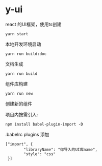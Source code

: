 # y-ui
react 的UI框架，使用ts创建

`yarn start`

本地开发环境启动

`yarn run build:doc`

文档生成

`yarn run build`

组件库构建

`yarn run new`

创建新的组件

项目内按需引入:

`npm install babel-plugin-import -D`

.babelrc  plugins 添加

```
["import", {
        "libraryName": "你导入的UI库name",
        "style": "css"
 }]
 ```
